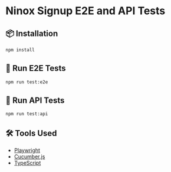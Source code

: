 # Ninox Signup E2E and API Tests

## 📦 Installation

```bash
npm install
```

## 🚀 Run E2E Tests

```bash
npm run test:e2e
```

## 🔌 Run API Tests

```bash
npm run test:api
```

## 🛠 Tools Used

- [Playwright](https://playwright.dev)
- [Cucumber.js](https://github.com/cucumber/cucumber-js)
- [TypeScript](https://www.typescriptlang.org/)